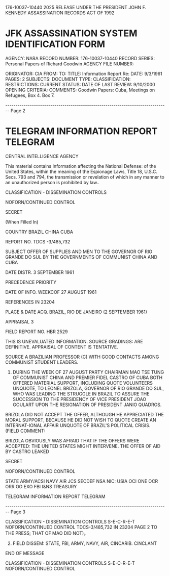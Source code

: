 176-10037-10440 2025 RELEASE UNDER THE PRESIDENT JOHN F. KENNEDY ASSASSINATION RECORDS ACT OF 1992

# JFK ASSASSINATION SYSTEM IDENTIFICATION FORM

AGENCY: NARA
RECORD NUMBER: 176-10037-10440
RECORD SERIES: Personal Papers of Richard Goodwin
AGENCY FILE NUMBER:

ORIGINATOR: CIA
FROM:
TO:
TITLE: Information Report Re:
DATE: 9/3/1961
PAGES: 2
SUBJECTS:
DOCUMENT TYPE:
CLASSIFICATION:
RESTRICTIONS:
CURRENT STATUS:
DATE OF LAST REVIEW: 9/10/2000
OPENING CRITERIA:
COMMENTS: Goodwin Papers: Cuba, Meetings on Refugees, Box 4. Box 7.


-------------------------------------------------------------------------------- Page 2

# TELEGRAM INFORMATION REPORT TELEGRAM

CENTRAL INTELLIGENCE AGENCY

This material contains Information affecting the National Defense: of the United States, within the meaning of the Espionage Laws, Title 18, U.S.C. Secs. 793 and 794, the transmission or revelation of which in any manner to an unauthorized person is prohibited by law..

CLASSIFICATION - DISSEMINATION CONTROLS

NOFORN/CONTINUED CONTROL

SECRET

(When Filled In)

COUNTRY BRAZIL CHINA CUBA

REPORT NO. TDCS -3/485,732

SUBJECT OFFER OF SUPPLIES AND MEN TO THE GOVERNOR OF RIO GRANDE DO SUL BY THE GOVERNMENTS OF COMMUNIST CHINA AND CUBA

DATE DISTR. 3 SEPTEMBER 1961

PRECEDENCE PRIORITY

DATE OF INFO. WEEKCOF 27 AUGUST 1961

REFERENCES IN 23204

PLACE & DATE ACQ. BRAZIL, RIO DE JANEIRO (2 SEPTEMBER 1961)

APPRAISAL 3

FIELD REPORT NO. HBR 2529

THIS IS UNEVALUATED INFORMATION. SOURCE GRADINGS: ARE DEFINITIVE. APPRAISAL OF CONTENT IS TENTATIVE.

SOURCE A BRAZILIAN PROFESSOR (C) WITH GOOD CONTACTS AMONG COMMUNIST STUDENT LEADERS.

1. DURING THE WEEK OF 27 AUGUST PARTY CHAIRMAN MAO TSE TUNG OF COMMUNIST CHINA AND PREMIER FIDEL CASTRO OF CUBA BOTH OFFERED MATERIAL SUPPORT, INCLUDING QUOTE VOLUNTEERS UNQUOTE, TO LEONEL BRIZOLA, GOVERNOR OF RIO GRANDE DO SUL, WHO WAS LEADING THE STRUGGLE IN BRAZIL TO ASSURE THE SUCCESSION TO THE PRESIDENCY OF VICE PRESIDENT JOAO GOULART UPON THE RESIGNATION OF PRESIDENT JANIO QUADROS.

BRIZOLA DID NOT ACCEPT THE OFFER, ALTHOUGH HE APPRECIATED THE MORAL SUPPORT, BECAUSE HE DID NOT WISH TO QUOTE CREATE AN INTERNAT-IONAL AFFAIR UNQUOTE OF BRAZIL'S POLITICAL CRISIS. (FIELD COMMENT:

BRIZOLA OBVIOUSLY WAS AFRAID THAT IF THE OFFERS WERE ACCEPTED: THE UNITED STATES MIGHT INTERVENE. THE OFFER OF AID BY CASTRO LEAKED

SECRET

NOFORN/CONTINUED CONTROL

STATE ARMY/ACSI NAVY AIR JCS SECDEF NSA NIC: USIA OCI ONE OCR ORR OO EXO FBI I&NS TREASURY

TELEGRAM INFORMATION REPORT TELEGRAM


-------------------------------------------------------------------------------- Page 3

CLASSIFICATION - DISSEMINATION CONTROLS
S-E-C-R-E-T NOFORN/CONTINUED CONTROL TDCS-3/485,732
IN 23204
PAGE 2
TO THE PRESS; THAT OF MAO DID NOT)。

2.  FIELD DISSEM: STATE, FBI, ARMY, NAVY, AIR, CINCARIB. CINCLANT

END OF MESSAGE

CLASSIFICATION - DISSEMINATION CONTROLS
S-E-C-R-E-T NOFORN/CONTINUED CONTROL
